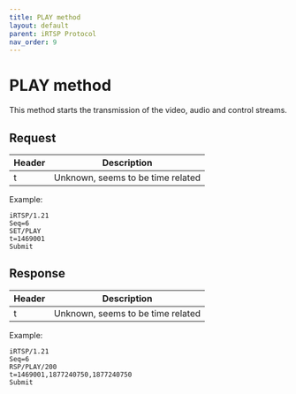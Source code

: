 ```yaml
---
title: PLAY method
layout: default
parent: iRTSP Protocol
nav_order: 9
---
```


# PLAY method

This method starts the transmission of the video, audio and control streams.

## Request

| Header | Description                       |
|--------|-----------------------------------|
| t      | Unknown, seems to be time related |

Example:

```
iRTSP/1.21
Seq=6
SET/PLAY
t=1469001
Submit

```

## Response

| Header | Description                       |
|--------|-----------------------------------|
| t      | Unknown, seems to be time related |

Example:

```
iRTSP/1.21
Seq=6
RSP/PLAY/200
t=1469001,1877240750,1877240750
Submit

```
